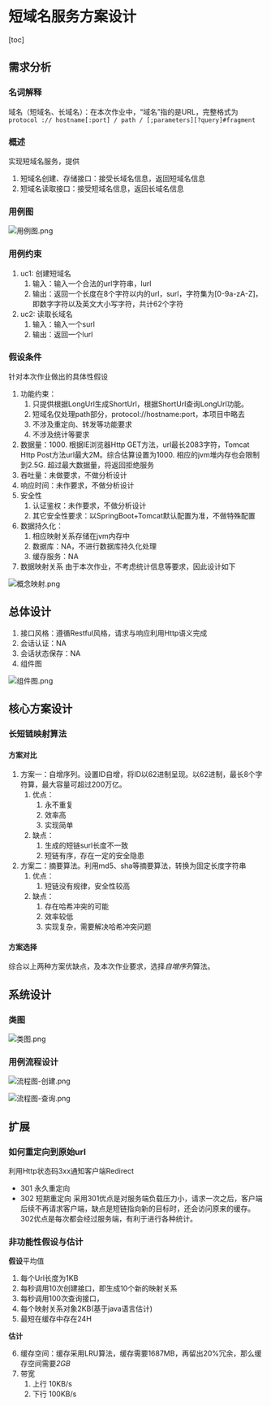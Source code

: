 # 短域名服务方案设计

[toc]

## 需求分析

### 名词解释

域名（短域名、长域名）：在本次作业中，“域名”指的是URL，完整格式为`protocol :// hostname[:port] / path / [;parameters][?query]#fragment`

### 概述

实现短域名服务，提供

1. 短域名创建、存储接口：接受长域名信息，返回短域名信息
2. 短域名读取接口：接受短域名信息，返回长域名信息

### 用例图

![用例图.png](img/用例图.png)

### 用例约束

1. uc1: 创建短域名
   1. 输入：输入一个合法的url字符串，lurl
   2. 输出：返回一个长度在8个字符以内的url，surl，字符集为[0-9a-zA-Z]，即数字字符以及英文大小写字符，共计62个字符
2. uc2: 读取长域名
   1. 输入：输入一个surl
   2. 输出：返回一个lurl

### 假设条件

针对本次作业做出的具体性假设

1. 功能约束：
   1. 只提供根据LongUrl生成ShortUrl，根据ShortUrl查询LongUrl功能。
   2. 短域名仅处理path部分，protocol://hostname:port，本项目中略去
   3. 不涉及重定向、转发等功能要求
   4. 不涉及统计等要求
2. 数据量：1000.
   根据IE浏览器Http GET方法，url最长2083字符，Tomcat Http Post方法url最大2M。综合估算设置为1000.
   相应的jvm堆内存也会限制到2.5G.
   超过最大数据量，将返回拒绝服务
3. 吞吐量：未做要求，不做分析设计
4. 响应时间：未作要求，不做分析设计
5. 安全性
   1. 认证鉴权：未作要求，不做分析设计
   2. 其它安全性要求：以SpringBoot+Tomcat默认配置为准，不做特殊配置
6. 数据持久化：
   1. 相应映射关系存储在jvm内存中
   2. 数据库：NA，不进行数据库持久化处理
   3. 缓存服务：NA
7. 数据映射关系
    由于本次作业，不考虑统计信息等要求，因此设计如下

![概念映射.png](img/概念映射.png)

## 总体设计

1. 接口风格：遵循Restful风格，请求与响应利用Http语义完成
2. 会话认证：NA
3. 会话状态保存：NA
4. 组件图

![组件图.png](img/组件图.png)

## 核心方案设计

### 长短链映射算法

#### 方案对比

1. 方案一：自增序列。设置ID自增，将ID以62进制呈现。以62进制，最长8个字符算，最大容量可超过200万亿。
   1. 优点：
      1. 永不重复
      2. 效率高
      3. 实现简单
   2. 缺点：
      1. 生成的短链surl长度不一致
      2. 短链有序，存在一定的安全隐患
2. 方案二：摘要算法。利用md5、sha等摘要算法，转换为固定长度字符串
   1. 优点：
      1. 短链没有规律，安全性较高
   2. 缺点：
      1. 存在哈希冲突的可能
      2. 效率较低
      3. 实现复杂，需要解决哈希冲突问题

#### 方案选择

综合以上两种方案优缺点，及本次作业要求，选择*自增序列*算法。

## 系统设计

### 类图

![类图.png](img/类图.png)

### 用例流程设计

![流程图-创建.png](img/流程图-创建短域名.png)

![流程图-查询.png](img/流程图-查询.png)

## 扩展

### 如何重定向到原始url

利用Http状态码3xx通知客户端Redirect
- 301 永久重定向
- 302 短期重定向
采用301优点是对服务端负载压力小，请求一次之后，客户端后续不再请求客户端，缺点是短链指向新的目标时，还会访问原来的缓存。302优点是每次都会经过服务端，有利于进行各种统计。

### 非功能性假设与估计

**假设**平均值

1. 每个Url长度为1KB
2. 每秒调用10次创建接口，即生成10个新的映射关系
3. 每秒调用100次查询接口，
4. 每个映射关系对象2KB(基于java语言估计)
5. 最短在缓存中存在24H

**估计**

6. 缓存空间：缓存采用LRU算法，缓存需要1687MB，再留出20%冗余，那么缓存空间需要*2GB*
7. 带宽
   1. 上行 10KB/s 
   2. 下行 100KB/s
